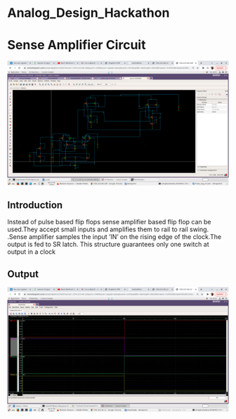 # Analog_Design_Hackathon



# Sense Amplifier Circuit

![Caption of image](Sense_amplifier_circuit.png)

## Introduction

Instead of pulse based flip flops sense amplifier based flip
flop can be used.They accept small inputs and amplifies them
to rail to rail swing. .Sense amplifier samples the input ’IN’
on the rising edge of the clock.The output is fed to SR latch.
This structure guarantees only one switch at output in a clock


## Output

![Caption of image](Sense_amplifier_output.png)



